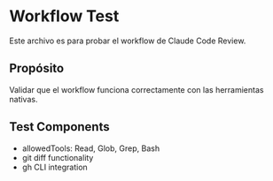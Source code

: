 # Workflow Test

Este archivo es para probar el workflow de Claude Code Review.

## Propósito

Validar que el workflow funciona correctamente con las herramientas nativas.

## Test Components

- allowedTools: Read, Glob, Grep, Bash
- git diff functionality
- gh CLI integration
